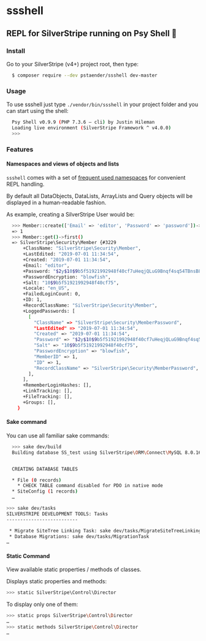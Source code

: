 # ssshell

## REPL for SilverStripe running on Psy Shell 🚀

### Install

Go to your SilverStripe (v4+) project root, then type:

```sh
  $ composer require --dev pstaender/ssshell dev-master
```

### Usage

To use ssshell just type `./vendor/bin/ssshell` in your project folder and you can start using the shell:

```sh
  Psy Shell v0.9.9 (PHP 7.3.6 — cli) by Justin Hileman
  Loading live environment (SilverStripe Framework ^ v4.0.0)
  >>>
```

### Features

#### Namespaces and views of objects and lists

`ssshell` comes with a set of [frequent used namespaces](https://github.com/pstaender/ssshell/blob/b9dd8b7aa4d437344a774d82643470e43b13d376/src/SSShell/SilverStripeShell.php#L12) for convenient REPL handling.

By default all DataObjects, DataLists, ArrayLists and Query objects will be displayed in a human-readable fashion.

As example, creating a SilverStripe User would be:

```sh
  >>> Member::create(['Email' => 'editor', 'Password' => 'password'])->write()
  => 1
  >>> Member::get()->first()
  => SilverStripe\Security\Member {#3229
      +ClassName: "SilverStripe\Security\Member",
      +LastEdited: "2019-07-01 11:34:54",
      +Created: "2019-07-01 11:34:54",
      +Email: "editor",
      +Password: "$2y$10$9b5f51921992948f40cf7uHeqjQLuG9Bnqf4sq54TBnsB80CmwJhC",
      +PasswordEncryption: "blowfish",
      +Salt: "10$9b5f51921992948f40cf75",
      +Locale: "en_US",
      +FailedLoginCount: 0,
      +ID: 1,
      +RecordClassName: "SilverStripe\Security\Member",
      +LoggedPasswords: [
        [
          "ClassName" => "SilverStripe\Security\MemberPassword",
          "LastEdited" => "2019-07-01 11:34:54",
          "Created" => "2019-07-01 11:34:54",
          "Password" => "$2y$10$9b5f51921992948f40cf7uHeqjQLuG9Bnqf4sq54TBnsB80CmwJhC",
          "Salt" => "10$9b5f51921992948f40cf75",
          "PasswordEncryption" => "blowfish",
          "MemberID" => 1,
          "ID" => 1,
          "RecordClassName" => "SilverStripe\Security\MemberPassword",
        ],
      ],
      +RememberLoginHashes: [],
      +LinkTracking: [],
      +FileTracking: [],
      +Groups: [],
    }
```

#### Sake command

You can use all familiar sake commands:

```sh
  >>> sake dev/build
  Building database SS_test using SilverStripe\ORM\Connect\MySQL 8.0.16


  CREATING DATABASE TABLES

  * File (0 records)
    * CHECK TABLE command disabled for PDO in native mode
  * SiteConfig (1 records)
  …
```

```sh
>>> sake dev/tasks
SILVERSTRIPE DEVELOPMENT TOOLS: Tasks
--------------------------

 * Migrate SiteTree Linking Task: sake dev/tasks/MigrateSiteTreeLinkingTask
 * Database Migrations: sake dev/tasks/MigrationTask
…
```

#### Static Command

View available static properties / methods of classes.

Displays static properties and methods:

```sh
>>> static SilverStripe\Control\Director
```

To display only one of them:

```sh
>>> static props SilverStripe\Control\Director
…
>>> static methods SilverStripe\Control\Director
…
```
